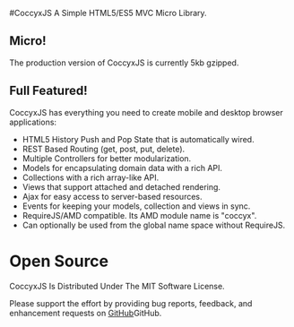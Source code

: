 #CoccyxJS
A Simple HTML5/ES5 MVC Micro Library.

## Micro!
The production version of CoccyxJS is currently 5kb gzipped.

## Full Featured!
CoccyxJS has everything you need to create mobile and desktop browser applications:
* HTML5 History Push and Pop State that is automatically wired.
* REST Based Routing (get, post, put, delete).
* Multiple Controllers for better modularization.
* Models for encapsulating domain data with a rich API.
* Collections with a rich array-like API.
* Views that support attached and detached rendering.
* Ajax for easy access to server-based resources.
* Events for keeping your models, collection and views in sync.
* RequireJS/AMD compatible. Its AMD module name is "coccyx".
* Can optionally be used from the global name space without RequireJS.

# Open Source
CoccyxJS Is Distributed Under The MIT Software License.

Please support the effort by providing bug reports, feedback, and enhancement requests on [GitHub](https://github.com/jeffschwartz/coccyx/issues?page=1&state=open "Title")GitHub.
